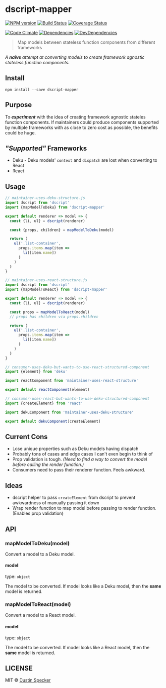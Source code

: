 # dscript-mapper
[![NPM version](https://badge.fury.io/js/dscript-mapper.svg)](https://badge.fury.io/js/dscript-mapper) [![Build Status](https://travis-ci.org/dustinspecker/dscript-mapper.svg)](https://travis-ci.org/dustinspecker/dscript-mapper) [![Coverage Status](https://img.shields.io/coveralls/dustinspecker/dscript-mapper.svg)](https://coveralls.io/r/dustinspecker/dscript-mapper?branch=master)

[![Code Climate](https://codeclimate.com/github/dustinspecker/dscript-mapper/badges/gpa.svg)](https://codeclimate.com/github/dustinspecker/dscript-mapper) [![Dependencies](https://david-dm.org/dustinspecker/dscript-mapper.svg)](https://david-dm.org/dustinspecker/dscript-mapper/#info=dependencies&view=table) [![DevDependencies](https://david-dm.org/dustinspecker/dscript-mapper/dev-status.svg)](https://david-dm.org/dustinspecker/dscript-mapper/#info=devDependencies&view=table)

> Map models between stateless function components from different frameworks

*A **naive** attempt at converting models to create framework agnostic stateless function components.*

## Install
```
npm install --save dscript-mapper
```

## Purpose

To ***experiment*** with the idea of creating framework agnostic stateles function components. If maintainers could produce components supported by multiple frameworks with as close to
zero cost as possible, the benefits could be huge.

## *"Supported"* Frameworks
- Deku - Deku models' `context` and `dispatch` are lost when converting to React
- React

## Usage
```javascript
// maintainer-uses-deku-structure.js
import dscript from 'dscript'
import {mapModelToDeku} from 'dscript-mapper'

export default renderer => model => {
  const {li, ul} = dscript(renderer)

  const {props, children} = mapModelToDeku(model)

  return (
    ul('.list-container',
      props.items.map(item =>
        li([item.name])
      )
    )
  )  
}
```

```javascript
// maintainer-uses-react-structure.js
import dscript from 'dscript'
import {mapModelToReact} from 'dscript-mapper'

export default renderer => model => {
  const {li, ul} = dscript(renderer)

  const props = mapModelToReact(model)
  // props has children via props.children

  return (
    ul('.list-container',
      props.items.map(item =>
        li([item.name])
      )
    )
  )  
}

```

```javascript
// consumer-uses-deku-but-wants-to-use-react-structured-component
import {element} from 'deku'

import reactComponent from 'maintainer-uses-react-structure'

export default reactComponent(element)
```

```javascript
// consumer-uses-react-but-wants-to-use-deku-structured-component
import {createElement} from 'react'

import dekuComponent from 'maintainer-uses-deku-structure'

export default dekuComponent(createElement)
```

## Current Cons

- Lose unique properties such as Deku models having dispatch
- Probably tons of cases and edge cases I can't even begin to think of
- Prop validation is tough. *(Need to find a way to convert the model before calling the render function.)*
- Consumers need to pass their renderer function. Feels awkward.

## Ideas
- dscript helper to pass `createElement` from dscript to prevent awkwardness of manually passing it down
- Wrap render function to map model before passing to render function. (Enables prop validation)

## API

### mapModelToDeku(model)
Convert a model to a Deku model.

#### model
type: `object`

The model to be converted. If model looks like a Deku model, then the **same** model is returned.

### mapModelToReact(model)
Convert a model to a React model.

#### model
type: `object`

The model to be converted. If model looks like a React model, then the **same** model is returned.

## LICENSE
MIT © [Dustin Specker](https://github.com/dustinspecker)

